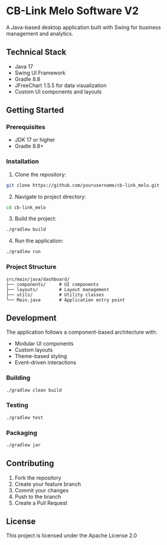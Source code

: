 # CB-Link Melo Software V2

A Java-based desktop application built with Swing for business management and analytics.

## Technical Stack

- Java 17
- Swing UI Framework
- Gradle 8.8
- JFreeChart 1.5.5 for data visualization
- Custom UI components and layouts

## Getting Started

### Prerequisites

- JDK 17 or higher
- Gradle 8.8+

### Installation

1. Clone the repository:
```bash
git clone https://github.com/yourusername/cb-link_melo.git
```

2. Navigate to project directory:
```bash
cd cb-link_melo
```

3. Build the project:
```bash
./gradlew build
```

4. Run the application:
```bash
./gradlew run
```

### Project Structure

```
src/main/java/dashboard/
├── components/     # UI components
├── layouts/        # Layout management
├── utils/          # Utility classes
└── Main.java       # Application entry point
```

## Development

The application follows a component-based architecture with:
- Modular UI components
- Custom layouts
- Theme-based styling
- Event-driven interactions

### Building

```bash
./gradlew clean build
```

### Testing

```bash
./gradlew test
```

### Packaging

```bash
./gradlew jar
```

## Contributing

1. Fork the repository
2. Create your feature branch
3. Commit your changes
4. Push to the branch
5. Create a Pull Request

## License

This project is licensed under the Apache License 2.0
